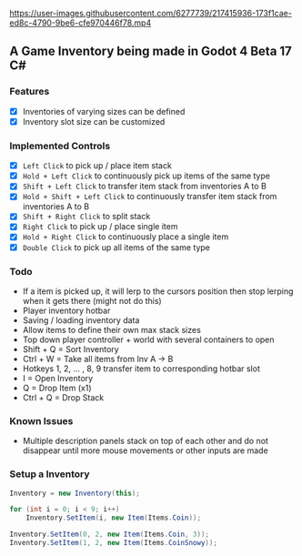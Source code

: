https://user-images.githubusercontent.com/6277739/217415936-173f1cae-ed8c-4790-9be6-cfe970446f78.mp4

## A Game Inventory being made in Godot 4 Beta 17 C#

### Features
- [x] Inventories of varying sizes can be defined
- [x] Inventory slot size can be customized

### Implemented Controls
- [x] `Left Click` to pick up / place item stack
- [x] `Hold + Left Click` to continuously pick up items of the same type
- [x] `Shift + Left Click` to transfer item stack from inventories A to B
- [x] `Hold + Shift + Left Click` to continuously transfer item stack from inventories A to B
- [x] `Shift + Right Click` to split stack
- [x] `Right Click` to pick up / place single item
- [x] `Hold + Right Click` to continuously place a single item
- [x] `Double Click` to pick up all items of the same type

### Todo
- If a item is picked up, it will lerp to the cursors position then stop lerping when it gets there (might not do this)
- Player inventory hotbar
- Saving / loading inventory data
- Allow items to define their own max stack sizes
- Top down player controller + world with several containers to open
- Shift + Q = Sort Inventory
- Ctrl + W = Take all items from Inv A -> B
- Hotkeys 1, 2, ... , 8, 9 transfer item to corresponding hotbar slot
- I = Open Inventory
- Q = Drop Item (x1)
- Ctrl + Q = Drop Stack

### Known Issues
- Multiple description panels stack on top of each other and do not disappear until more mouse movements or other inputs are made

### Setup a Inventory
```cs
Inventory = new Inventory(this);

for (int i = 0; i < 9; i++)
    Inventory.SetItem(i, new Item(Items.Coin));

Inventory.SetItem(0, 2, new Item(Items.Coin, 3));
Inventory.SetItem(1, 2, new Item(Items.CoinSnowy));
```
